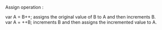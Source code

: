 Assign operation : 

var A = B++; assigns the original value of B to A and then increments B.  
var A = ++B; increments B and then assigns the incremented value to A.  


